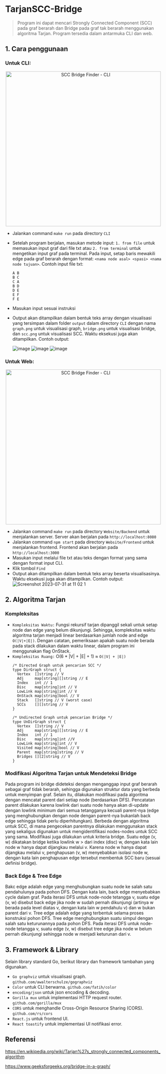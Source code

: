 # TarjanSCC-Bridge
> Program ini dapat mencari Strongly Connected Component (SCC) pada graf berarah dan Bridge pada graf tak berarah menggunakan algoritma Tarjan. Program tersedia dalam antarmuka CLI dan web.

## 1. Cara penggunaan
### Untuk CLI:
  <p align="center">
      <img src="https://github.com/Putinabillaa/TarjanSCC-Bridge/assets/109022993/2e7b6c48-a8af-4a2d-a4ab-71c6a611f32b" alt="SCC Bridge Finder - CLI" width="500px" />
    </p>

  - Jalankan command `make run` pada directory `CLI`
  - Setelah program berjalan, masukan metode input: `1. from file` untuk memasukan input graf dari file txt atau `2. from terminal` untuk mengetikan input graf pada terminal. Pada input, setap baris mewakili edge pada graf berarah dengan format: `<nama node asal> <spasi> <nama node tujuan>`. Contoh input file txt:
      
        A B
        B C
        C A
        B D
        D E
        E F
        F E
        
  - Masukan input sesuai instruksi
  - Output akan ditampilkan dalam bentuk teks array dengan visualisasi yang tersimpan dalam folder `output` dalam directory `CLI` dengan nama `graph.png` untuk visualisasi graph, `bridge.png` untuk visualisasi bridge, dan `scc.png` untuk visualisasi SCC. Waktu eksekusi juga akan ditampilkan. Contoh output:
    
    ![image](https://github.com/Putinabillaa/TarjanSCC-Bridge/assets/109022993/d9a5906b-5dc6-4379-a7e8-f89314196856)
    ![image](https://github.com/Putinabillaa/TarjanSCC-Bridge/assets/109022993/d447fb5c-2229-4328-99a7-5aa62d72c29f)
    ![image](https://github.com/Putinabillaa/TarjanSCC-Bridge/assets/109022993/f6bae86b-be31-48e2-a7ba-66ade4906730)

  ### Untuk Web:
  <p align="center">
    <img src="https://github.com/Putinabillaa/TarjanSCC-Bridge/assets/109022993/5c6c8c76-d2aa-4792-adf2-15cea37b3376" alt="SCC Bridge Finder - CLI" width="500px" />
  </p>
  
  - Jalankan command `make run` pada directory `Website/Backend` untuk menjalankan server. Server akan berjalan pada `http://localhost:8080`
  - Jalankan command `npm start` pada directory `Website/Frontend` untuk menjalankan frontend. Frontend akan berjalan pada `http://localhost:3000`
  - Masukan input melalui file txt atau teks dengan format yang sama dengan format input CLI.
  - Klik tombol `Find`
  - Output akan ditampilkan dalam bentuk teks array beserta visualisasinya. Waktu eksekusi juga akan ditampilkan. Contoh output:
    ![Screenshot 2023-07-31 at 11 02 1](https://github.com/Putinabillaa/TarjanSCC-Bridge/assets/109022993/a3b6f3fd-9e11-4a6b-a713-5e6e6d32bce4)
    
## 2. Algoritma Tarjan
### Kompleksitas
- `Kompleksitas Waktu:` Fungsi rekursif tarjan dipanggil sekali untuk setap node dan edge yang belum dikunjungi. Sehingga, kompleksitas waktu algoritma tarjan menjadi linear berdasarkan jumlah node and edge `O(|V|+|E|)`. Dengan catatan, pemeriksaan apakah suatu node berada pada stack dilakukan dalam waktu linear, dalam program ini menggunakan flag OnStack.
- `Kompleksitas Ruang:` O(6 * |V| + |E| + 1) ≈ `O(|V| + |E|)`
  ```
  /* Directed Graph untuk pencarian SCC */
  type DirGraph struct {
	Vertex  []string // V
	Adj     map[string][]string // E
	Index   int // 1
	Disc    map[string]int // V
	LowLink map[string]int // V
	OnStack map[string]bool // V
	Stack   []string // V (worst case)
	SCCs    [][]string // V
  }
  
  /* Undirected Graph untuk pencarian Bridge */
  type UnDirGraph struct {
	Vertex  []string // V
	Adj     map[string][]string // E
	Index   int // 1
	Disc    map[string]int //V
	LowLink map[string]int // V
	Visited map[string]bool // V
	Parent  map[string]string // V
	Bridges [][2]string // V
  }
  ```
### Modifikasi Algoritma Tarjan untuk Mendeteksi Bridge
Pada program ini bridge dideteksi dengan menganggap input graf berarah sebagai graf tidak berarah, sehingga digunakan struktur data yang berbeda untuk menyimpan graf. Selain itu, dilakukan modifikasi pada algoritma dengan mencatat parent dari setiap node (berdasarkan DFS). Pencatatan parent dilakukan karena lowlink dari suatu node hanya akan di-update dengan lowlink minimum dari semua tetangganya kecuali parent-nya (edge yang menghubungkan dengan node dengan parent-nya bukanlah back edge sehingga tidak perlu diperhitungkan). Berbeda dengan algoritma untuk SCC, di mana pengecekan parentnya dilakukan menggunakan stack yang sekaligus digunakan untuk mengidentifikasi nodes-nodes untuk SCC yang sama. Modifikasi juga dilakukan untuk kriteria bridge. Suatu edge (v, w) dikatakan bridge ketika lowlink w > dari index (disc) w, dengan kata lain node w hanya dapat dijangkau melalui v. Karena node w hanya dapat dijangkau melalui v, penghapusan (v, w) menyebabkan isolasi node w, dengan kata lain penghapusan edge tersebut membentuk SCC baru (sesuai definisi bridge).

### Back Edge & Tree Edge
Bakc edge adalah edge yang menghubungkan suatu node ke salah satu pendahulunya pada pohon DFS. Dengan kata lain, back edge menyebabkan cycle dalam graf. Pada iterasi DFS untuk node-node tetangga v, suatu edge (v, w) disebut back edge jika node w sudah pernah dikunjungi (artinya w berada pada level diatas v, dengan kata lain w pendahulu v) dan w bukan parent dari v.
Tree edge adalah edge yang terbentuk selama proses konstruksi pohon DFS. Tree edge menghubungkan suatu simpul dengan salah satu keturunannya pada pohon DFS. Pada iterasi DFS untuk node-node tetangga v, suatu edge (v, w) disebut tree edge jika node w belum pernah dikunjungi sehingga node w menjadi keturunan dari v.

## 3. Framework & Library
Selain library standard Go, berikut library dan framework tambahan yang digunakan.
- `Go graphviz` untuk visualisasi graph.
  ``` github.com/awalterschulze/gographviz ```
- `Color` untuk CLI berwarna.
  ``` github.com/fatih/color ```
- `encoding/json` untuk json encoding & decoding. 
- `Gorilla mux` untuk implementasi HTTP request router. ```github.com/gorilla/mux```
- `CORS` untuk menghandle Cross-Origin Resource Sharing (CORS). ```github.com/rs/cors```
- `React.js` untuk frontend UI.
- `React toastify` untuk implementasi UI notifikasi error.

## Referensi
https://en.wikipedia.org/wiki/Tarjan%27s_strongly_connected_components_algorithm

https://www.geeksforgeeks.org/bridge-in-a-graph/
